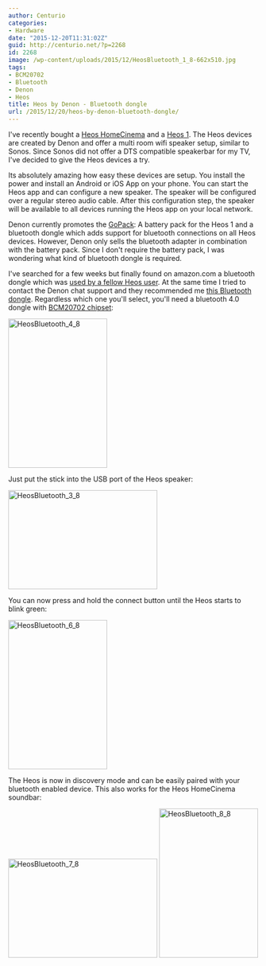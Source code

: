 ```yaml
---
author: Centurio
categories:
- Hardware
date: "2015-12-20T11:31:02Z"
guid: http://centurio.net/?p=2268
id: 2268
image: /wp-content/uploads/2015/12/HeosBluetooth_1_8-662x510.jpg
tags:
- BCM20702
- Bluetooth
- Denon
- Heos
title: Heos by Denon - Bluetooth dongle
url: /2015/12/20/heos-by-denon-bluetooth-dongle/
---
```

I've recently bought a [Heos HomeCinema](http://www.amazon.de/gp/product/B0113XC3D4) and a [Heos 1](http://www.amazon.de/gp/product/B00Y2AAFAE). The Heos devices are created by Denon and offer a multi room wifi speaker setup, similar to Sonos. Since Sonos did not offer a DTS compatible speakerbar for my TV, I've decided to give the Heos devices a try.

Its absolutely amazing how easy these devices are setup. You install the power and install an Android or iOS App on your phone. You can start the Heos app and can configure a new speaker. The speaker will be configured over a regular stereo audio cable. After this configuration step, the speaker will be available to all devices running the Heos app on your local network.

Denon currently promotes the [GoPack](http://www.amazon.de/gp/product/B00VY91USW): A battery pack for the Heos 1 and a bluetooth dongle which adds support for bluetooth connections on all Heos devices. However, Denon only sells the bluetooth adapter in combination with the battery pack. Since I don't require the battery pack, I was wondering what kind of bluetooth dongle is required.

I've searched for a few weeks but finally found on amazon.com a bluetooth dongle which was [used by a fellow Heos user](http://www.amazon.co.uk/product-reviews/B010NISKFK/ref=cm_cr_dp_synop?ie=UTF8&showViewpoints=0&sortBy=bySubmissionDateDescending#R3KC3A968KG0ZY). At the same time I tried to contact the Denon chat support and they recommended me [this Bluetooth dongle](http://www.amazon.com/Plugable-Bluetooth-Adapter-Raspberry-Compatible/dp/B009ZIILLI/ref=sr_1_1?ie=UTF8&qid=1447345075&sr=8-1-spons&keywords=plugable+usb+4.0&psc=1). Regardless which one you'll select, you'll need a bluetooth 4.0 dongle with [BCM20702 chipset](http://www.amazon.de/gp/product/B007MKMJGO):

<a href="http://centurio.net/2015/12/20/heos-by-denon-bluetooth-dongle/heosbluetooth_4_8/" rel="attachment wp-att-2272"><img loading="lazy" class="aligncenter size-medium wp-image-2272" src="http://centurio.net/wp-content/uploads/2015/12/HeosBluetooth_4_8-199x300.jpg" alt="HeosBluetooth_4_8" width="199" height="300" srcset="https://centurio.net/wp-content/uploads/2015/12/HeosBluetooth_4_8-199x300.jpg 199w, https://centurio.net/wp-content/uploads/2015/12/HeosBluetooth_4_8.jpg 662w" sizes="(max-width: 199px) 100vw, 199px" /></a>

Just put the stick into the USB port of the Heos speaker:

<a href="http://centurio.net/2015/12/20/heos-by-denon-bluetooth-dongle/heosbluetooth_3_8/" rel="attachment wp-att-2271"><img loading="lazy" class="aligncenter size-medium wp-image-2271" src="http://centurio.net/wp-content/uploads/2015/12/HeosBluetooth_3_8-300x199.jpg" alt="HeosBluetooth_3_8" width="300" height="199" srcset="https://centurio.net/wp-content/uploads/2015/12/HeosBluetooth_3_8-300x199.jpg 300w, https://centurio.net/wp-content/uploads/2015/12/HeosBluetooth_3_8-768x508.jpg 768w, https://centurio.net/wp-content/uploads/2015/12/HeosBluetooth_3_8.jpg 1000w" sizes="(max-width: 300px) 100vw, 300px" /></a>

You can now press and hold the connect button until the Heos starts to blink green:

<a href="http://centurio.net/2015/12/20/heos-by-denon-bluetooth-dongle/heosbluetooth_6_8/" rel="attachment wp-att-2274"><img loading="lazy" class="aligncenter size-medium wp-image-2274" src="http://centurio.net/wp-content/uploads/2015/12/HeosBluetooth_6_8-199x300.jpg" alt="HeosBluetooth_6_8" width="199" height="300" srcset="https://centurio.net/wp-content/uploads/2015/12/HeosBluetooth_6_8-199x300.jpg 199w, https://centurio.net/wp-content/uploads/2015/12/HeosBluetooth_6_8.jpg 662w" sizes="(max-width: 199px) 100vw, 199px" /></a>

The Heos is now in discovery mode and can be easily paired with your bluetooth enabled device. This also works for the Heos HomeCinema soundbar:

<a href="http://centurio.net/2015/12/20/heos-by-denon-bluetooth-dongle/heosbluetooth_7_8/" rel="attachment wp-att-2275"><img loading="lazy" class="aligncenter size-medium wp-image-2275" src="http://centurio.net/wp-content/uploads/2015/12/HeosBluetooth_7_8-300x199.jpg" alt="HeosBluetooth_7_8" width="300" height="199" srcset="https://centurio.net/wp-content/uploads/2015/12/HeosBluetooth_7_8-300x199.jpg 300w, https://centurio.net/wp-content/uploads/2015/12/HeosBluetooth_7_8-768x508.jpg 768w, https://centurio.net/wp-content/uploads/2015/12/HeosBluetooth_7_8.jpg 1000w" sizes="(max-width: 300px) 100vw, 300px" /></a> <a href="http://centurio.net/2015/12/20/heos-by-denon-bluetooth-dongle/heosbluetooth_8_8/" rel="attachment wp-att-2276"><img loading="lazy" class="aligncenter size-medium wp-image-2276" src="http://centurio.net/wp-content/uploads/2015/12/HeosBluetooth_8_8-199x300.jpg" alt="HeosBluetooth_8_8" width="199" height="300" srcset="https://centurio.net/wp-content/uploads/2015/12/HeosBluetooth_8_8-199x300.jpg 199w, https://centurio.net/wp-content/uploads/2015/12/HeosBluetooth_8_8.jpg 662w" sizes="(max-width: 199px) 100vw, 199px" /></a>